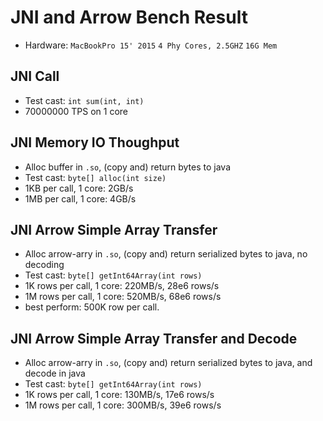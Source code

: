 # JNI and Arrow Bench Result
* Hardware: `MacBookPro 15' 2015` `4 Phy Cores, 2.5GHZ` `16G Mem`

## JNI Call
* Test cast: `int sum(int, int)`
* 70000000 TPS on 1 core

## JNI Memory IO Thoughput
* Alloc buffer in `.so`, (copy and) return bytes to java
* Test cast: `byte[] alloc(int size)`
* 1KB per call, 1 core: 2GB/s
* 1MB per call, 1 core: 4GB/s

## JNI Arrow Simple Array Transfer
* Alloc arrow-arry in `.so`, (copy and) return serialized bytes to java, no decoding
* Test cast: `byte[] getInt64Array(int rows)`
* 1K rows per call, 1 core: 220MB/s, 28e6 rows/s
* 1M rows per call, 1 core: 520MB/s, 68e6 rows/s
* best perform: 500K row per call.

## JNI Arrow Simple Array Transfer and Decode
* Alloc arrow-arry in `.so`, (copy and) return serialized bytes to java, and decode in java
* Test cast: `byte[] getInt64Array(int rows)`
* 1K rows per call, 1 core: 130MB/s, 17e6 rows/s
* 1M rows per call, 1 core: 300MB/s, 39e6 rows/s
